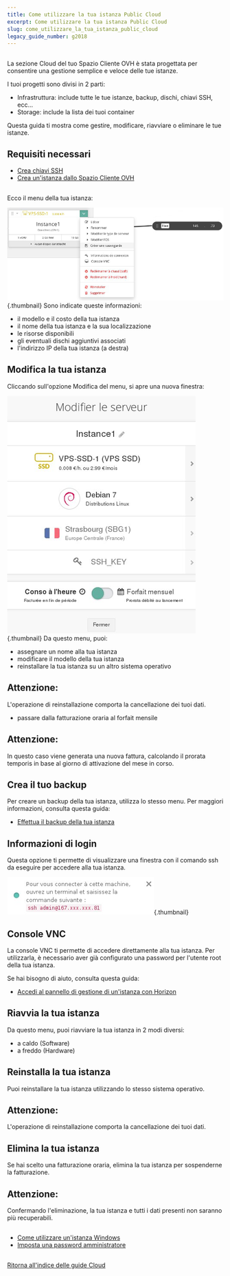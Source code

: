 ```yaml
---
title: Come utilizzare la tua istanza Public Cloud
excerpt: Come utilizzare la tua istanza Public Cloud
slug: come_utilizzare_la_tua_istanza_public_cloud
legacy_guide_number: g2018
---
```



## 
La sezione Cloud del tuo Spazio Cliente OVH è stata progettata per consentire una gestione semplice e veloce delle tue istanze.

I tuoi progetti sono divisi in 2 parti:

- Infrastruttura: include tutte le tue istanze, backup, dischi, chiavi SSH, ecc...
- Storage: include la lista dei tuoi container


Questa guida ti mostra come gestire, modificare, riavviare o eliminare le tue istanze.


## Requisiti necessari

- [Crea chiavi SSH]({legacy}1769)
- [Crea un'istanza dallo Spazio Cliente OVH]({legacy}1775)




## 
Ecco il menu della tua istanza:

![](images/img_3415.jpg){.thumbnail}
Sono indicate queste informazioni:

- il modello e il costo della tua istanza
- il nome della tua istanza e la sua localizzazione
- le risorse disponibili
- gli eventuali dischi aggiuntivi associati
- l'indirizzo IP della tua istanza (a destra)




## Modifica la tua istanza
Cliccando sull'opzione Modifica del menu, si apre una nuova finestra:

![](images/img_3481.jpg){.thumbnail}
Da questo menu, puoi:


- assegnare un nome alla tua istanza
- modificare il modello della tua istanza
- reinstallare la tua istanza su un altro sistema operativo



## Attenzione:
L'operazione di reinstallazione comporta la cancellazione dei tuoi dati.

- passare dalla fatturazione oraria al forfait mensile



## Attenzione:
In questo caso viene generata una nuova fattura, calcolando il prorata temporis in base al giorno di attivazione del mese in corso.


## Crea il tuo backup
Per creare un backup della tua istanza, utilizza lo stesso menu.
Per maggiori informazioni, consulta questa guida:

- [Effettua il backup della tua istanza]({legacy}1881)




## Informazioni di login
Questa opzione ti permette di visualizzare una finestra con il comando ssh da eseguire per accedere alla tua istanza.

![](images/img_3484.jpg){.thumbnail}


## Console VNC
La console VNC ti permette di accedere direttamente alla tua istanza. Per utilizzarla, è necessario aver già configurato una password per l'utente root della tua istanza.

Se hai bisogno di aiuto, consulta questa guida:

- [Accedi al pannello di gestione di un'istanza con Horizon]({legacy}1782)




## Riavvia la tua istanza
Da questo menu, puoi riavviare la tua istanza in 2 modi diversi:

- a caldo (Software)
- a freddo (Hardware)




## Reinstalla la tua istanza
Puoi reinstallare la tua istanza utilizzando lo stesso sistema operativo.

## Attenzione:
L'operazione di reinstallazione comporta la cancellazione dei tuoi dati.


## Elimina la tua istanza
Se hai scelto una fatturazione oraria, elimina la tua istanza per sospenderne la fatturazione.

## Attenzione:
Confermando l'eliminazione, la tua istanza e tutti i dati presenti non saranno più recuperabili.


## 

- [Come utilizzare un'istanza Windows]({legacy}1995)
- [Imposta una password amministratore]({legacy}1786)




## 
[Ritorna all'indice delle guide Cloud]({legacy}1785)

